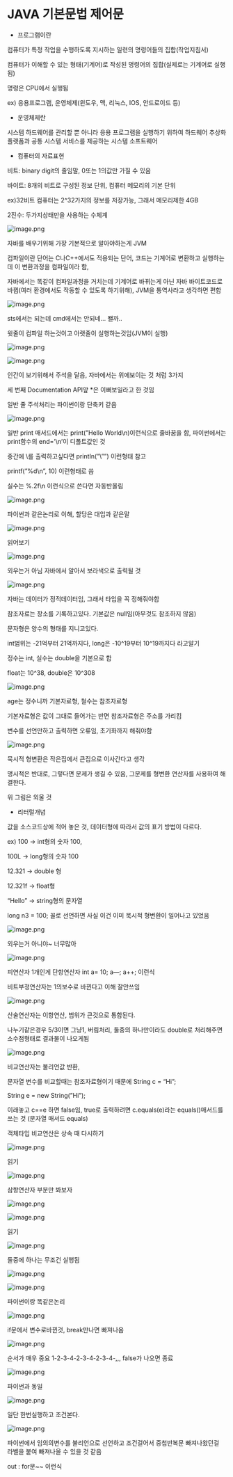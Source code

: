 # JAVA 기본문법 제어문

- 프로그램이란

컴퓨터가 특정 작업을 수행하도록 지시하는 일련의 명령어들의 집합(작업지침서)

컴퓨터가 이해할 수 있는 형태(기계어)로 작성된 명령어의 집합(실제로는 기계어로 실행됨)

명령은 CPU에서 실행됨

ex) 응용프로그램, 운영체제(윈도우, 맥, 리눅스, IOS, 안드로이드 등)

- 운영체제란

시스템 하드웨어를 관리할 뿐 아니라 응용 프로그램을 실행하기 위하여 하드웨어 추상화 플랫폼과 공통 시스템 서비스를 제공하는 시스템 소프트웨어

- 컴퓨터의 자료표현

비트: binary digit의 줄임말, 0또는 1의값만 가질 수 있음

바이트: 8개의 비트로 구성된 정보 단위, 컴퓨터 메모리의 기본 단위

ex)32비트 컴퓨터는 2^32가지의 정보를 저장가능, 그래서 메모리제한 4GB

2진수: 두가지상태만을 사용하는 수체계

![image.png](38f46e50-b587-492f-a2fe-de20c876189e.png)

자바를 배우기위해 가장 기본적으로 알아야하는게 JVM

컴파일이란 단어는 C나C++에서도 적용되는 단어, 코드는 기계어로 변환하고 실행하는데 이 변환과정을 컴파일이라 함, 

자바에서는 똑같이 컴파일과정을 거치는데 기계어로 바뀌는게 아닌 자바 바이트코드로 바뀜(여러 환경에서도 작동할 수 있도록 하기위해), JVM을 통역사라고 생각하면 편함

![image.png](image.png)

sts에서는 되는데 cmd에서는 안되네… 왤까..

윗줄이 컴파일 하는것이고 아랫줄이 실행하는것임(JVM이 실행)

![image.png](image%201.png)

![image.png](image%202.png)

인간이 보기위해서 주석을 달음, 자바에서는 위에보이는 것 처럼 3가지

세 번째 Documentation API앞 *은 이뻐보일라고 한 것임

일반 줄 주석처리는 파이썬이랑 단축키 같음

![image.png](image%203.png)

일반 print 매서드에서는 print(”Hello World\n)이런식으로 줄바꿈을 함, 파이썬에서는 print함수의 end=’\n’이 디폴트값인 것 

중간에 \를 출력하고싶다면 printIn(”\””) 이런형태 참고

printf(”%d\n”, 10) 이런형태로 씀

실수는 %.2f\n 이런식으로 쓴다면 자동반올림

![image.png](image%204.png)

파이썬과 같은논리로 이해, 할당은 대입과 같은말

![image.png](image%205.png)

읽어보기

![image.png](image%206.png)

외우는거 아님 자바에서 알아서 보라색으로 출력될 것

![image.png](image%207.png)

자바는 데이터가 정적데이터임, 그래서 타입을 꼭 정해줘야함

참조자료는 장소를 기록하고있다. 기본값은 null임(아무것도 참조하지 않음)

문자형은 양수의 형태를 지니고있다.

int범위는 -21억부터 21억까지다, long은 -10^19부터 10^19까지다 라고알기

정수는 int, 실수는 double을 기본으로 함

float는 10^38, double은 10^308

![image.png](image%208.png)

age는 정수니까 기본자료형, 철수는 참조자료형

기본자료형은 값이 그대로 들어가는 반면 참조자료형은 주소를 가리킴

변수를 선언만하고 출력하면 오류임, 초기화까지 해줘야함

![image.png](image%209.png)

묵시적 형변환은 작은집에서 큰집으로 이사간다고 생각

명시적은 반대로, 그렇다면 문제가 생길 수 있음, 그문제를 형변환 연산자를 사용하여 해결한다. 

위 그림은 외울 것

- 리터럴개념

값을 소스코드상에 적어 놓은 것, 데이터형에 따라서 값의 표기 방법이 다르다.

ex) 100 → int형의 숫자 100, 

100L → long형의 숫자 100

12.321 → double 형

12.321f → float형

“Hello” → string형의 문자열

long n3 = 100; 꼴로 선언하면 사실 이건 이미 묵시적 형변환이 일어나고 있었음

![image.png](image%2010.png)

외우는거 아니야~ 너무많아

![image.png](image%2011.png)

피연산자 1개인게 단항연산자 int a= 10; a—; a++; 이런식

비트부정연산자는 1의보수로 바뀐다고 이해 잘안쓰임

![image.png](image%2012.png)

산술연산자는 이항연산, 범위가 큰것으로 통합된다.

나누기같은경우 5/3이면 그냥1, 버림처리, 둘중의 하나만이라도 double로 처리해주면 소수점형태로 결과물이 나오게됨

![image.png](image%2013.png)

비교연산자는 불리언값 반환, 

문자열 변수를 비교할때는 참조자료형이기 때문에 
String c = “Hi”;

String e = new String(”Hi”);

이래놓고 c==e 하면 false임, true로 출력하려면 c.equals(e)라는 equals()매서드를 쓰는 것 (문자열 매서드 equals)

객체타입 비교연산은 상속 때 다시하기

![image.png](image%2014.png)

읽기

![image.png](image%2015.png)

삼항연산자 부분만 봐보자

![image.png](image%2016.png)

![image.png](image%2017.png)

읽기

![image.png](image%2018.png)

둘중에 하나는 무조건 실행됨

![image.png](image%2019.png)

![image.png](image%2020.png)

파이썬이랑 똑같은논리

![image.png](image%2021.png)

if문에서 변수로바뀐것, break만나면 빠져나옴

![image.png](image%2022.png)

순서가 매우 중요 1-2-3-4-2-3-4-2-3-4-,,, false가 나오면 종료

![image.png](image%2023.png)

파이썬과 동일

![image.png](image%2024.png)

일단 한번실행하고 조건본다.

![image.png](image%2025.png)

파이썬에서 임의의변수를 불리언으로 선언하고 조건걸어서 중첩반복문 빠져나왔던걸 라벨을 붙여 빠져나올 수 있을 것 같음

out : for문~~ 이런식
